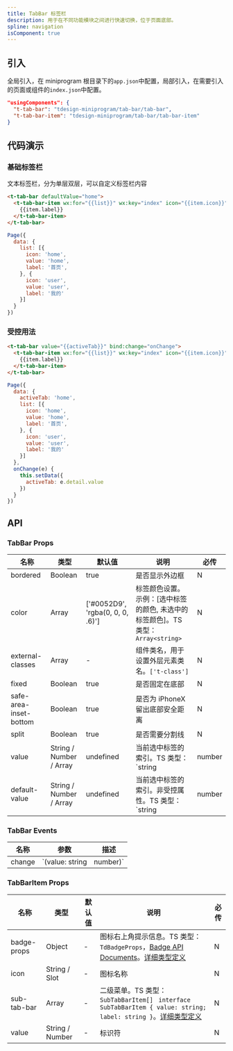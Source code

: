 ```yaml
---
title: TabBar 标签栏
description: 用于在不同功能模块之间进行快速切换，位于页面底部。
spline: navigation
isComponent: true
---
```


## 引入

全局引入，在 miniprogram 根目录下的`app.json`中配置，局部引入，在需要引入的页面或组件的`index.json`中配置。

```json
"usingComponents": {
  "t-tab-bar": "tdesign-miniprogram/tab-bar/tab-bar",
  "t-tab-bar-item": "tdesign-miniprogram/tab-bar/tab-bar-item"
}
```

## 代码演示

### 基础标签栏

文本标签栏，分为单层双层，可以自定义标签栏内容

```html
<t-tab-bar defaultValue="home">
  <t-tab-bar-item wx:for="{{list}}" wx:key="index" icon="{{item.icon}}" value="{{item.value}}">
    {{item.label}}
  </t-tab-bar-item>
</t-tab-bar>
```

```js
Page({
  data: {
    list: [{
      icon: 'home',
      value: 'home',
      label: '首页',
    }, {
      icon: 'user',
      value: 'user',
      label: '我的'
    }]
  }
})
```

### 受控用法


```html
<t-tab-bar value="{{activeTab}}" bind:change="onChange">
  <t-tab-bar-item wx:for="{{list}}" wx:key="index" icon="{{item.icon}}" value="{{item.value}}">
    {{item.label}}
  </t-tab-bar-item>
</t-tab-bar>
```

```js
Page({
  data: {
    activeTab: 'home',
    list: [{
      icon: 'home',
      value: 'home',
      label: '首页',
    }, {
      icon: 'user',
      value: 'user',
      label: '我的'
    }]
  },
  onChange(e) {
    this.setData({
      activeTab: e.detail.value
    })
  }
})
```

## API
### TabBar Props

名称 | 类型 | 默认值 | 说明 | 必传
-- | -- | -- | -- | --
bordered | Boolean | true | 是否显示外边框 | N
color | Array | ['#0052D9', 'rgba(0, 0, 0, .6)'] | 标签颜色设置。示例：[选中标签的颜色, 未选中的标签颜色]。TS 类型：`Array<string>` | N
external-classes | Array | - | 组件类名，用于设置外层元素类名。`['t-class']` | N
fixed | Boolean | true | 是否固定在底部 | N
safe-area-inset-bottom | Boolean | true | 是否为 iPhoneX 留出底部安全距离 | N
split | Boolean | true | 是否需要分割线 | N
value | String / Number / Array | undefined | 当前选中标签的索引。TS 类型：`string | number | Array<string | number>` | N
default-value | String / Number / Array | undefined | 当前选中标签的索引。非受控属性。TS 类型：`string | number | Array<string | number>` | N

### TabBar Events

名称 | 参数 | 描述
-- | -- | --
change | `(value: string | number)` | 选中标签切换时触发

### TabBarItem Props

名称 | 类型 | 默认值 | 说明 | 必传
-- | -- | -- | -- | --
badge-props | Object | - | 图标右上角提示信息。TS 类型：`TdBadgeProps`，[Badge API Documents](./badge?tab=api)。[详细类型定义](https://github.com/Tencent/tdesign-miniprogram/tree/develop/src/tab-bar/type.ts) | N
icon | String / Slot | - | 图标名称 | N
sub-tab-bar | Array | - | 二级菜单。TS 类型：`SubTabBarItem[] ` `interface SubTabBarItem { value: string; label: string }`。[详细类型定义](https://github.com/Tencent/tdesign-miniprogram/tree/develop/src/tab-bar/type.ts) | N
value | String / Number | - | 标识符 | N
